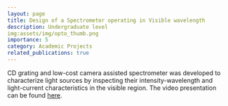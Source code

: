```yaml
---
layout: page
title: Design of a Spectrometer operating in Visible wavelength
description: Undergraduate level
img:assets/img/opto_thumb.png
importance: 5
category: Academic Projects
related_publications: true
---
```


CD grating and low-cost camera assisted spectrometer was developed to characterize light sources by inspecting their intensity-wavelength and light-current characteristics in the visible region. The video presentation can be found [here][LINK].



[LINK]:https://youtu.be/Xd82_UvV3w8?si=o34PSueTIs9gauen